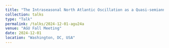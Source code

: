 ```yaml
---
title: "The Intraseasonal North Atlantic Oscillation as a Quasi-semiannual Propagating Disturbance"
collection: talks
type: "Talk"
permalink: /talks/2024-12-01-agu24a
venue: "AGU Fall Meeting"
date: 2024-12-01
location: "Washington, DC, USA"
---
```

